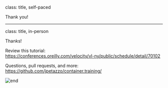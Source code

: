 class: title, self-paced

Thank you!

---

class: title, in-person

Thanks!

Review this tutorial: <br>
https://conferences.oreilly.com/velocity/vl-ny/public/schedule/detail/70102

Questions, pull requests, and more: <br>
https://github.com/jpetazzo/container.training/

![end](images/end.jpg)
